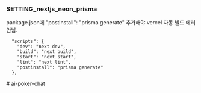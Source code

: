 ### SETTING_nextjs_neon_prisma

package.json에 "postinstall": "prisma generate" 추가해야 vercel 자동 빌드 에러안남.

```
  "scripts": {
    "dev": "next dev",
    "build": "next build",
    "start": "next start",
    "lint": "next lint",
    "postinstall": "prisma generate"
  },
```
#   a i - p o k e r - c h a t  
 